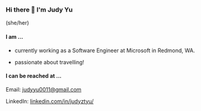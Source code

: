 ### Hi there 👋   I'm Judy Yu

<!--
**judyyu0011/judyyu0011** is a ✨ _special_ ✨ repository because its `README.md` (this file) appears on your GitHub profile.

Here are some ideas to get you started:

- 🔭 I’m currently working on ...
- 🌱 I’m currently learning ...
- 👯 I’m looking to collaborate on ...
- 🤔 I’m looking for help with ...
- 💬 Ask me about ...
- 📫 How to reach me: ...
- 😄 Pronouns: ...
- ⚡ Fun fact: ...
-->

(she/her)

#### I am ...

- currently working as a Software Engineer at Microsoft in Redmond, WA. 

- passionate about travelling!

#### I can be reached at ...

Email: judyyu0011@gmail.com

LinkedIn: [linkedin.com/in/judyztyu/](https://www.linkedin.com/in/judyztyu/)
